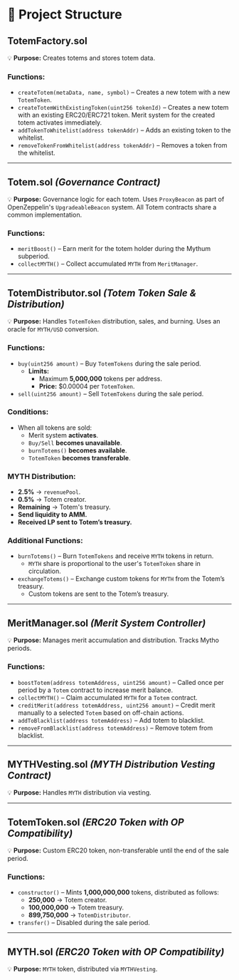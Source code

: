 # 📜 Project Structure  

## TotemFactory.sol  
💡 **Purpose:** Creates totems and stores totem data.  

### Functions:  
- `createTotem(metaData, name, symbol)` – Creates a new totem with a new `TotemToken`.  
- `createTotemWithExistingToken(uint256 tokenId)` – Creates a new totem with an existing ERC20/ERC721 token. Merit system for the created totem activates immediately.  
- `addTokenToWhitelist(address tokenAddr)` – Adds an existing token to the whitelist.  
- `removeTokenFromWhitelist(address tokenAddr)` – Removes a token from the whitelist.  

---

## Totem.sol *(Governance Contract)*  
💡 **Purpose:** Governance logic for each totem. Uses `ProxyBeacon` as part of OpenZeppelin's `UpgradeableBeacon` system. All Totem contracts share a common implementation.  

### Functions:  
- `meritBoost()` – Earn merit for the totem holder during the Mythum subperiod.  
- `collectMYTH()` – Collect accumulated `MYTH` from `MeritManager`.  

---

## TotemDistributor.sol *(Totem Token Sale & Distribution)*  
💡 **Purpose:** Handles `TotemToken` distribution, sales, and burning. Uses an oracle for `MYTH/USD` conversion.  

### Functions:  
- `buy(uint256 amount)` – Buy `TotemTokens` during the sale period.  
  - **Limits:**  
    - Maximum **5,000,000** tokens per address.  
    - **Price:** $0.00004 per `TotemToken`.  
- `sell(uint256 amount)` – Sell `TotemTokens` during the sale period.  

### Conditions:  
- When all tokens are sold:  
  - Merit system **activates**.  
  - `Buy/Sell` **becomes unavailable**.  
  - `burnTotems()` **becomes available**.  
  - `TotemToken` **becomes transferable**.  

### MYTH Distribution:  
- **2.5%** → `revenuePool`.  
- **0.5%** → Totem creator.  
- **Remaining** → Totem's treasury.  
- **Send liquidity to AMM.**  
- **Received LP sent to Totem’s treasury.**  

### Additional Functions:  
- `burnTotems()` – Burn `TotemTokens` and receive `MYTH` tokens in return.  
  - `MYTH` share is proportional to the user's `TotemToken` share in circulation.  
- `exchangeTotems()` – Exchange custom tokens for `MYTH` from the Totem’s treasury.  
  - Custom tokens are sent to the Totem’s treasury.  

---

## MeritManager.sol *(Merit System Controller)*  
💡 **Purpose:** Manages merit accumulation and distribution. Tracks Mytho periods.  

### Functions:  
- `boostTotem(address totemAddress, uint256 amount)` – Called once per period by a `Totem` contract to increase merit balance.  
- `collectMYTH()` – Claim accumulated `MYTH` for a `Totem` contract.  
- `creditMerit(address totemAddress, uint256 amount)` – Credit merit manually to a selected `Totem` based on off-chain actions.  
- `addToBlacklist(address totemAddress)` – Add totem to blacklist.  
- `removeFromBlacklist(address totemAddress)` – Remove totem from blacklist.  

---

## MYTHVesting.sol *(MYTH Distribution Vesting Contract)*  
💡 **Purpose:** Handles `MYTH` distribution via vesting.  

---

## TotemToken.sol *(ERC20 Token with OP Compatibility)*  
💡 **Purpose:** Custom ERC20 token, non-transferable until the end of the sale period.  

### Functions:  
- `constructor()` – Mints **1,000,000,000** tokens, distributed as follows:  
  - **250,000** → Totem creator.  
  - **100,000,000** → Totem treasury.  
  - **899,750,000** → `TotemDistributor`.  
- `transfer()` – Disabled during the sale period.  

---

## MYTH.sol *(ERC20 Token with OP Compatibility)*  
💡 **Purpose:** `MYTH` token, distributed via `MYTHVesting`.  